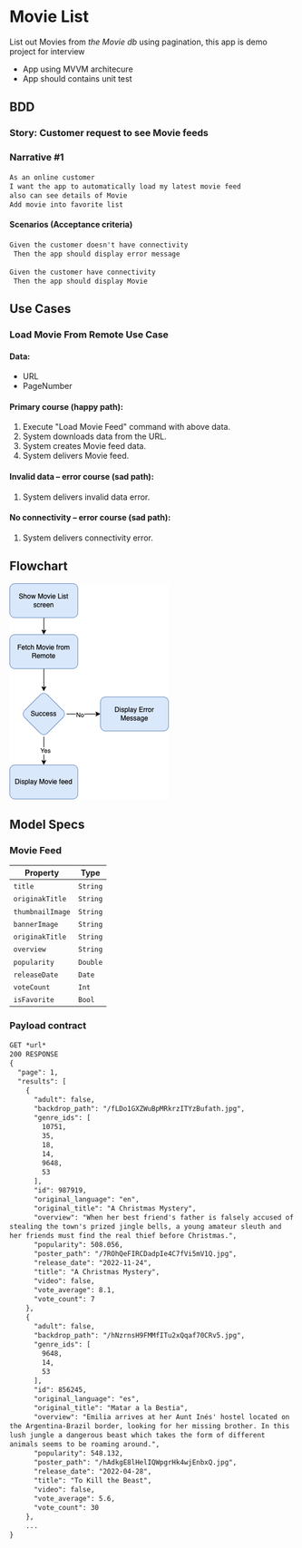 
# Movie List

List out Movies from *the Movie db* using pagination, this app is demo project for interview
- App using MVVM architecure
- App should contains unit test


## BDD

### Story: Customer request to see Movie feeds
### Narrative #1

```
As an online customer
I want the app to automatically load my latest movie feed
also can see details of Movie
Add movie into favorite list
```

#### Scenarios (Acceptance criteria)

```
Given the customer doesn't have connectivity
 Then the app should display error message 

Given the customer have connectivity
 Then the app should display Movie
```

## Use Cases

### Load Movie From Remote Use Case

#### Data:
- URL
- PageNumber

#### Primary course (happy path):
1. Execute "Load Movie Feed" command with above data.
2. System downloads data from the URL.
3. System creates Movie feed data.
4. System delivers Movie feed.

#### Invalid data – error course (sad path):
1. System delivers invalid data error.

#### No connectivity – error course (sad path):
1. System delivers connectivity error.

## Flowchart

![Movie Loading Feature](MovieList_FlowChart.png)

## Model Specs

### Movie Feed

| Property          | Type                |
|-------------------|---------------------|
| `title`           | `String`            |
| `originakTitle`   | `String`            |
| `thumbnailImage`  | `String`            |
| `bannerImage`     | `String`            |
| `originakTitle`   | `String`            |
| `overview`        | `String`            |
| `popularity`      | `Double`            |
| `releaseDate`	    | `Date`              |
| `voteCount`	    | `Int`               |
| `isFavorite`	    | `Bool`              |

### Payload contract

```
GET *url* 
200 RESPONSE
{
  "page": 1,
  "results": [
    {
      "adult": false,
      "backdrop_path": "/fLDo1GXZWuBpMRkrzITYzBufath.jpg",
      "genre_ids": [
        10751,
        35,
        18,
        14,
        9648,
        53
      ],
      "id": 987919,
      "original_language": "en",
      "original_title": "A Christmas Mystery",
      "overview": "When her best friend's father is falsely accused of stealing the town's prized jingle bells, a young amateur sleuth and her friends must find the real thief before Christmas.",
      "popularity": 508.056,
      "poster_path": "/7ROhQeFIRCDadpIe4C7fVi5mV1Q.jpg",
      "release_date": "2022-11-24",
      "title": "A Christmas Mystery",
      "video": false,
      "vote_average": 8.1,
      "vote_count": 7
    },
    {
      "adult": false,
      "backdrop_path": "/hNzrnsH9FMMfITu2xQqaf70CRv5.jpg",
      "genre_ids": [
        9648,
        14,
        53
      ],
      "id": 856245,
      "original_language": "es",
      "original_title": "Matar a la Bestia",
      "overview": "Emilia arrives at her Aunt Inés' hostel located on the Argentina-Brazil border, looking for her missing brother. In this lush jungle a dangerous beast which takes the form of different animals seems to be roaming around.",
      "popularity": 548.132,
      "poster_path": "/hAdkgE8lHelIQWpgrHk4wjEnbxQ.jpg",
      "release_date": "2022-04-28",
      "title": "To Kill the Beast",
      "video": false,
      "vote_average": 5.6,
      "vote_count": 30
    },
    ...
}
```
